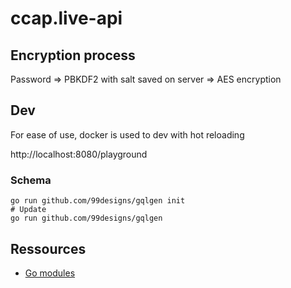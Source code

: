 # ccap.live-api

## Encryption process
Password => PBKDF2 with salt saved on server => AES encryption

## Dev
For ease of use, docker is used to dev with hot reloading

http://localhost:8080/playground

### Schema
```shell script
go run github.com/99designs/gqlgen init
# Update
go run github.com/99designs/gqlgen
```

## Ressources
- [Go modules](https://levelup.gitconnected.com/switch-to-go-modules-from-go-dep-fcdd4aa41bd5)